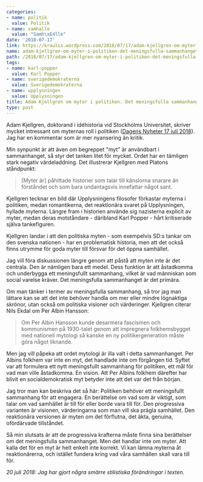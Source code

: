 ```yaml
---
categories:
- name: politik
  value: Politik
- name: samhalle
  value: "Samh\xE4lle"
date: '2018-07-17'
link: https://kraulis.wordpress.com/2018/07/17/adam-kjellgren-om-myter-i-politiken-det-meningsfulla-sammanhanget/
name: adam-kjellgren-om-myter-i-politiken-det-meningsfulla-sammanhanget
path: /2018/07/17/adam-kjellgren-om-myter-i-politiken-det-meningsfulla-sammanhanget/
tags:
- name: karl-popper
  value: Karl Popper
- name: sverigedemokraterna
  value: Sverigedemokraterna
- name: upplysningen
  value: Upplysningen
title: Adam Kjellgren om myter i politiken. Det meningsfulla sammanhanget
type: post
---
```

Adam Kjellgren, doktorand i idéhistoria vid Stockholms Universitet, skriver mycket intressant om myternas roll i politiken ([Dagens Nyheter 17 juli 2018](https://www.dn.se/kultur-noje/darfor-behover-vi-tala-om-myternas-betydelse-i-politiken/)). Jag har en kommentar som är mer nyansering än kritik.

Min synpunkt är att även om begreppet "myt" är användbart i sammanhanget, så styr det tanken litet för mycket. Ordet har en tämligen stark negativ värdeladdning. Det illustrerar Kjellgren med Platons ståndpunkt:

> [Myter är] påhittade historier som talar till känslorna snarare än förståndet och som bara undantagsvis innefattar något sant.

Kjellgren tecknar en bild där Upplysningens filosofer förkastar myterna i politiken, medan romantikerna, det reaktionära svaret på Upplysningen, hyllade myterna. Längre fram i historien använde sig nazisterna explicit av myter, medan deras motståndare - däribland Karl Popper - hårt kritiserade själva tankefiguren.

Kjellgren landar i att den politiska myten - som exempelvis SD:s tankar om den svenska nationen - har en problematisk historia, men att det också finns utrymme för goda myter till försvar för det öppna samhället.

Jag vill föra diskussionen längre genom att påstå att myten inte är det centrala. Den är nämligen bara ett medel. Dess funktion är att åstadkomma och underbygga ett meningsfullt sammanhang, vilket är vad människan som social varelse kräver. Det meningsfulla sammanhanget är det primära.



Om man tänker i termer av meningsfulla sammanhang, så tror jag man lättare kan se att det inte behöver handla om mer eller mindre lögnaktiga skrönor, utan också om politiska visioner och värderinger. Kjellgren citerar Nils Ekdal om Per Albin Hansson:

> Om Per Albin Hansson kunde desarmera fascismen och kommunismen på 1930-talet genom att impregnera folkhemsbygget med nationell mytologi så kanske en ny politikergeneration måste göra något liknande.

Men jag vill påpeka att ordet mytologi är illa valt i detta sammanhanget. Per Albins folkhem var inte en myt, det handlade inte om förgången tid. Syftet var att formulera ett nytt meningsfullt sammanhang för politiken, ett mål för vad man ville åstadkomma. En vision. Att Per Albins folkhem därefter har blivit en socialdemokratisk myt betyder inte att det var det från början.

Jag tror man kan beskriva det så här: Politiken behöver ett meningsfullt sammanhang för att engagera. En berättelse om vad som är viktigt, som talar om vad samhället är till för eller borde vara till för. Den progressiva varianten är visionen, värderingarna som man vill ska prägla samhället. Den reaktionära versionen är myten om det förflutna, det äkta, genuina, ofördärvade tillståndet.

Så min slutsats är att de progressiva krafterna måste finna sina berättelser om det meningsfulla sammanhanget. Men det handlar inte om myter. Att kalla det för en myt är helt enkelt inte korrekt. Vi kan lämna myterna åt reaktionärerna, och istället fundera kring vad våra samhällen skall vara till för.

*20 juli 2018: Jag har gjort några smärre stilistiska förändringar i texten.*

